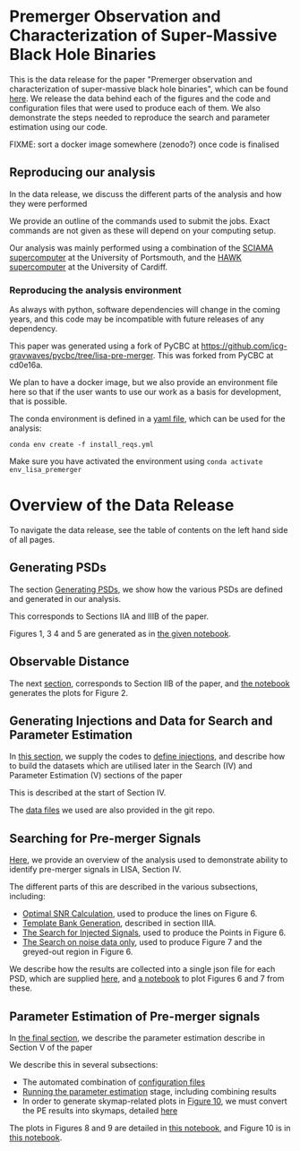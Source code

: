 # Premerger Observation and Characterization of Super-Massive Black Hole Binaries

This is the data release for the paper "Premerger observation and characterization of super-massive black hole binaries", which can be found [here](https://arxiv.org/abs/2411.07020). We release the data behind each of the figures and the code and configuration files that were used to produce each of them. We also demonstrate the steps needed to reproduce the search and parameter estimation using our code.

FIXME: sort a docker image somewhere (zenodo?) once code is finalised

## Reproducing our analysis
In the data release, we discuss the different parts of the analysis and how they were performed

We provide an outline of the commands used to submit the jobs.
Exact commands are not given as these will depend on your computing setup.

Our analysis was mainly performed using a combination of the [SCIAMA supercomputer](https://sciama.icg.port.ac.uk/) at the University of Portsmouth, and the [HAWK supercomputer](https://ligo.gravity.cf.ac.uk/guide/) at the University of Cardiff.

### Reproducing the analysis environment
As always with python, software dependencies will change in the coming years, and this code may be incompatible with future releases of any dependency.

This paper was generated using a fork of PyCBC at https://github.com/icg-gravwaves/pycbc/tree/lisa-pre-merger. This was forked from PyCBC at cd0e16a.

We plan to have a docker image, but we also provide an environment file here so that if the user wants to use our work as a basis for development, that is possible.

The conda environment is defined in a [yaml file](install_reqs.yml), which can be used for the analysis:

```
conda env create -f install_reqs.yml
```

Make sure you have activated the environment using `conda activate env_lisa_premerger`

# Overview of the Data Release

To navigate the data release, see the table of contents on the left hand side of all pages.

## Generating PSDs

The section [Generating PSDs](./PSD_Files/README.md), we show how the various PSDs are defined and generated in our analysis.

This corresponds to Sections IIA and IIIB of the paper.

Figures 1, 3 4 and 5 are generated as in [the given notebook](./PSD_Files/PSD_filter_images.ipynb).

## Observable Distance

The next [section](./Sensitive_Distance_Plot/README.md), corresponds to Section IIB of the paper, and [the notebook](./Sensitive_Distance_Plot/plot_sensitive_distance.ipynb) generates the plots for Figure 2.

## Generating Injections and Data for Search and Parameter Estimation
In [this section](./Data/README.md), we supply the codes to [define injections](./Data/make_injections.ipynb), and describe how to build the datasets which are utilised later in the Search (IV) and Parameter Estimation (V) sections of the paper

This is described at the start of Section IV.

The [data files](./Data/data_files/) we used are also provided in the git repo.

## Searching for Pre-merger Signals
[Here](./Search/README.md), we provide an overview of the analysis used to demonstrate ability to identify pre-merger signals in LISA, Section IV.

The different parts of this are described in the various subsections, including:
- [Optimal SNR Calculation](./Search/Optimal_SNR/README.md), used to produce the lines on Figure 6.
- [Template Bank Generation](./Search/Template_Banks/README.md), described in section IIIA.
- [The Search for Injected Signals](./Search/Signal_Runs/README.md), used to produce the Points in Figure 6.
- [The Search on noise data only](./Search/Significance_Runs/README.md), used to produce Figure 7 and the greyed-out region in Figure 6.

We describe how the results are collected into a single json file for each PSD, which are supplied [here](./Search/), and [a notebook](./Search/plot_search_results.ipynb) to plot Figures 6 and 7 from these.

## Parameter Estimation of Pre-merger signals

In [the final section](./Parameter_Estimation/README.md), we describe the parameter estimation describe in Section V of the paper

We describe this in several subsections:
- The automated combination of [configuration files](./Parameter_Estimation/Config_Files/README.md)
- [Running the parameter estimation](./Parameter_Estimation/Running_Analyses/README.md) stage, including combining results
- In order to generate skymap-related plots in [Figure 10](./Parameter_Estimation/skymap_plots.ipynb), we must convert the PE results into skymaps, detailed [here](./Parameter_Estimation/Making_Skymaps/README.md)

The plots in Figures 8 and 9 are detailed in [this notebook](./Parameter_Estimation/mass_tc_plots.ipynb), and Figure 10 is in [this notebook](./Parameter_Estimation/skymap_plots.ipynb).